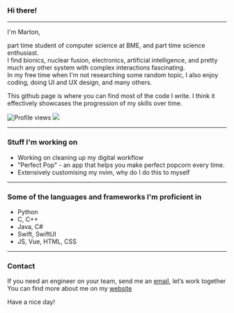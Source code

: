 ### Hi there! 

---

I'm Marton,

part time student of computer science at BME, and part time science enthusiast. <br>
I find bionics, nuclear fusion, electronics, artificial intelligence, and pretty much any other system with complex interactions fascinating. <br>
In my free time when I'm not researching some random topic, I also enjoy coding, doing UI and UX design, and many others. 

This github page is where you can find most of the code I write. I think it effectively showcases the progression of my skills over time.

![Profile views](https://gpvc.arturio.dev/csumpasd)  <img src="https://img.shields.io/github/followers/csumpasd?label=Follows" style=" float:left, margin-right:10px" />

---

### Stuff I'm working on

* Working on cleaning up my digital workflow 
* "Perfect Pop" - an app that helps you make perfect popcorn every time.
* Extensively customising my nvim, why do I do this to myself

---

### Some of the languages and frameworks I'm proficient in

* Python
* C, C++
* Java, C#
* Swift, SwiftUI
* JS, Vue, HTML, CSS

---

### Contact

If you need an engineer on your team, send me an [email](mailto://marton@csutora.com), let’s work together <br>
You can find more about me on my [website](https://csutora.com)

Have a nice day!
